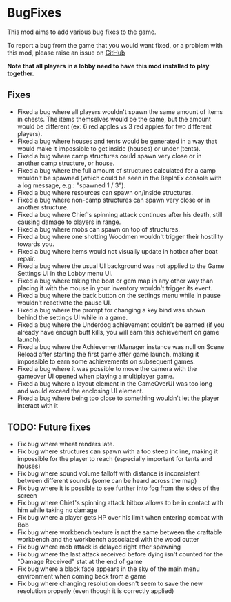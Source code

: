 # BugFixes

This mod aims to add various bug fixes to the game. 

To report a bug from the game that you would want fixed, or a problem with this mod, please raise an issue on [GitHub](https://github.com/oliviersamson/Muck-BugFixes/issues "GitHub")

**Note that all players in a lobby need to have this mod installed to play together.**

## Fixes

- Fixed a bug where all players wouldn't spawn the same amount of items in chests. The items themselves would be the same, but the amount would be different (ex: 6 red apples vs 3 red apples for two different players).
- Fixed a bug where houses and tents would be generated in a way that would make it impossible to get inside (houses) or under (tents).
- Fixed a bug where camp structures could spawn very close or in another camp structure, or house.
- Fixed a bug where the full amount of structures calculated for a camp wouldn't be spawned (which could be seen in the BepInEx console with a log message, e.g.: "spawned 1 / 3").
- Fixed a bug where resources can spawn on/inside structures.
- Fixed a bug where non-camp structures can spawn very close or in another structure.
- Fixed a bug where Chief's spinning attack continues after his death, still causing damage to players in range.
- Fixed a bug where mobs can spawn on top of structures.
- Fixed a bug where one shotting Woodmen wouldn't trigger their hostility towards you.
- Fixed a bug where items would not visually update in hotbar after boat repair.
- Fixed a bug where the usual UI background was not applied to the Game Settings UI in the Lobby menu UI.
- Fixed a bug where taking the boat or gem map in any other way than placing it with the mouse in your inventory wouldn't trigger its event.
- Fixed a bug where the back button on the settings menu while in pause wouldn't reactivate the pause UI.
- Fixed a bug where the prompt for changing a key bind was shown behind the settings UI while in a game.
- Fixed a bug where the Underdog achievement couldn't be earned (if you already have enough buff kills, you will earn this achievement on game launch).
- Fixed a bug where the AchievementManager instance was null on Scene Reload after starting the first game after game launch, making it impossible to earn some achievements on subsequent games.
- Fixed a bug where it was possible to move the camera with the gameover UI opened when playing a multiplayer game.
- Fixed a bug where a layout element in the GameOverUI was too long and would exceed the enclosing UI element.
- Fixed a bug where being too close to something wouldn't let the player interact with it

## TODO: Future fixes

- Fix bug where wheat renders late.
- Fix bug where structures can spawn with a too steep incline, making it impossible for the player to reach (especially important for tents and houses)
- Fix bug where sound volume falloff with distance is inconsistent between different sounds (some can be heard across the map)
- Fix bug where it is possible to see further into fog from the sides of the screen
- Fix bug where Chief's spinning attack hitbox allows to be in contact with him while taking no damage
- Fix bug where a player gets HP over his limit when entering combat with Bob
- Fix bug where workbench texture is not the same between the craftable workbench and the workbench associated with the wood cutter
- Fix bug where mob attack is delayed right after spawning
- Fix bug where the last attack received before dying isn't counted for the "Damage Received" stat at the end of game
- Fix bug where a black fade appears in the sky of the main menu environment when coming back from a game
- Fix bug where changing resolution doesn't seem to save the new resolution properly (even though it is correctly applied)